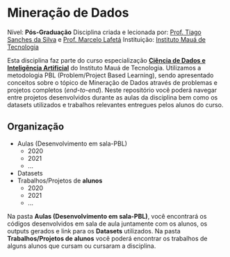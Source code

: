 # Mineração de Dados

Nível: **Pós-Graduação**
Disciplina criada e lecionada por: [Prof. Tiago Sanches da Silva](https://www.linkedin.com/in/tiago-sanches-da-silva-a5b09523/) e [Prof. Marcelo Lafetá](https://www.linkedin.com/in/marcelo-lafet%C3%A1-lima/)
Instituição: [Instituto Mauá de Tecnologia](https://www.maua.br)

Esta disciplina faz parte do curso especialização [**Ciência de Dados e Inteligência Artificial**](https://maua.br/pos-graduacao/especializacao-360h/ciencia-de-dados-e-inteligencia-artificial) do Instituto Mauá de Tecnologia.
Utilizamos a metodologia PBL (Problem/Project Based Learning), sendo apresentado conceitos sobre o tópico de Mineração de Dados através de problemas e projetos completos (*end-to-end*). Neste repositório você poderá navegar entre projetos desenvolvidos durante as aulas da disciplina bem como os datasets utilizados e trabalhos relevantes entregues pelos alunos do curso.

## Organização

- Aulas (Desenvolvimento em sala-PBL)
    - 2020
    - 2021
    - ...
- Datasets
- Trabalhos/Projetos de **alunos**
    - 2020
    - 2021
    - ...

Na pasta **Aulas (Desenvolvimento em sala-PBL)**, você encontrará os códigos desenvolvidos em sala de aula juntamente com os alunos, os outputs gerados e link para os **Datasets** utilizados.
Na pasta **Trabalhos/Projetos de alunos** você poderá encontrar os trabalhos de alguns alunos que cursam ou cursaram a disciplina.
